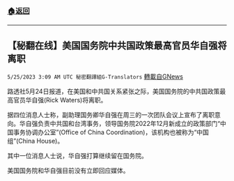 ###  [:house:返回](README.md)
---


## 【秘翻在线】美国国务院中共国政策最高官员华自强将离职
`5/25/2023 3:09 AM UTC 秘密翻譯組G-Translators` [轉載自GNews](https://gnews.org/articles/1329122)

路透社5月24日报道，在美国和中共国关系紧张之际，美国国务院的中共国政策最高官员华自强(Rick Waters)将离职。

据四位消息人士称，副助理国务卿华自强在周三的一次团队会议上宣布了离职意向。华自强负责中共国和台湾事务，领导国务院2022年12月新成立的政策部门“中国事务协调办公室”(Office of China Coordination)，该机构也被称为“中国组”(China House)。

其中一位消息人士说，华自强打算继续留在国务院。

美国国务院和华自强目前没有立即回应媒体。
